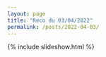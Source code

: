 ```yaml
---
layout: page
title: "Reco du 03/04/2022"
permalink: /posts/2022-04-03/
---
```

{% include slideshow.html %}